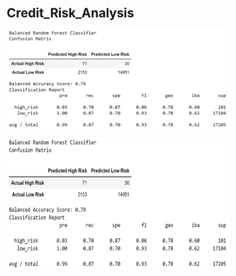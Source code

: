# Credit_Risk_Analysis

![Balanced_Random_Forest_Classifier.png](https://github.com/dschul01/Credit_Risk_Analysis/blob/main/Images/Balanced_Random_Forest_Classifier.png)


<img src="https://github.com/dschul01/Credit_Risk_Analysis/blob/main/Images/Balanced_Random_Forest_Classifier.png" width="600" height="300">
